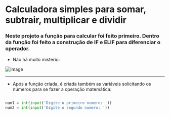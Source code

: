 # Calculadora simples para somar, subtrair, multiplicar e dividir

### Neste projeto a função para calcular foi feito primeiro. Dentro da função foi feito a construção de IF e ELIF para diferenciar o operador.

- Não há muito misterio:

![image](https://github.com/Caiosad10/Calculadora-Em-Python-simples/assets/150187420/64637e5b-80ed-432d-b249-0d70ac98d844)

---

- Após a função criada, é criada também as variáveis solicitando os números para se fazer a operação matemática:

~~~python

num1 = int(input('Digite o primeiro numero: '))
num2 = int(input('Digite o segundo numero: '))

~~~